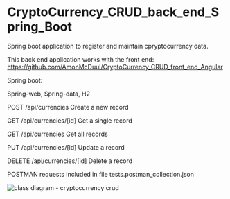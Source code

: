 # CryptoCurrency_CRUD_back_end_Spring_Boot

Spring boot application to register and maintain cpryptocurrency data.

This back end application works with the front end: https://github.com/AmonMcDuul/CryptoCurrency_CRUD_front_end_Angular


Spring boot:

  Spring-web, 
  Spring-data, 
  H2


POST /api/currencies        Create a new record

GET /api/currencies/[id]    Get a single record

GET /api/currencies         Get all records

PUT /api/currencies/[id]    Update a record

DELETE /api/currencies/[id] Delete a record




POSTMAN requests included in file tests.postman_collection.json





![class diagram - cryptocurrency crud](https://user-images.githubusercontent.com/48800411/162636911-e2f5dd9c-1173-4e4f-870c-eb774262d4b3.png)


